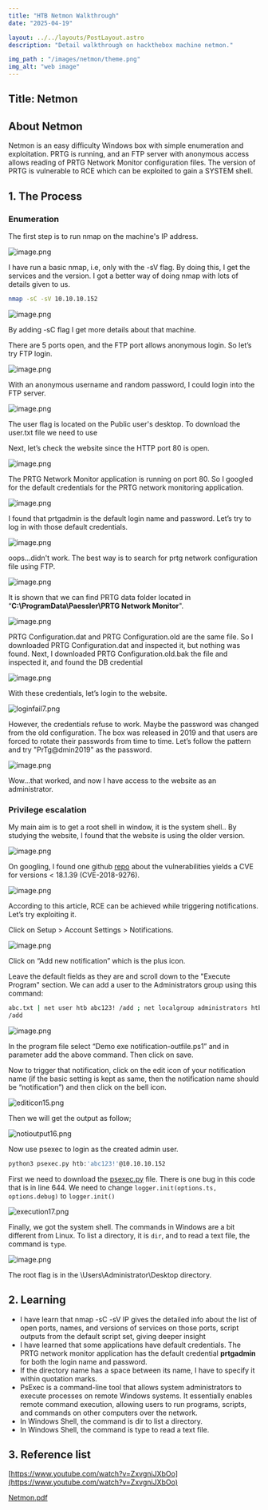 ```yaml
---
title: "HTB Netmon Walkthrough"
date: "2025-04-19"

layout: ../../layouts/PostLayout.astro
description: "Detail walkthrough on hackthebox machine netmon."

img_path : "/images/netmon/theme.png"
img_alt: "web image"
---
```


## Title: Netmon

## About Netmon

Netmon is an easy difficulty Windows box with simple enumeration and exploitation. PRTG is running, and an FTP server with anonymous access allows reading of PRTG Network Monitor configuration files. The version of PRTG is vulnerable to RCE which can be exploited to gain a SYSTEM shell. 

## 1. The Process

### Enumeration

The first step is to run nmap on the machine's IP address.

![image.png](/images/netmon/nmap1.png)

I have run a basic nmap, i.e, only with the -sV flag. By doing this, I get the services and the version. I got a better way of doing nmap with lots of details given to us.

```bash
nmap -sC -sV 10.10.10.152 
```

![image.png](/images/netmon/nmap2.png)

By adding -sC flag I get more details about that machine.

There are 5 ports open, and the FTP port allows anonymous login. So let’s try FTP login.

![image.png](/images/netmon/ftp3.png)

With an anonymous username and random password, I could login into the FTP server.

![image.png](/images/netmon/userflag4.png)

The user flag is located on the Public user's desktop. To download the user.txt file we need to use 

 Next, let’s check the website since the HTTP port 80 is open.

![image.png](/images/netmon/website5.png)

The PRTG Network Monitor application is running on port 80. So I googled for the default credentials for the PRTG network monitoring application.

![image.png](/images/netmon/defalut6.png)

I found that prtgadmin is the default login name and password. Let’s try to log in with those default credentials.

![image.png](/images/netmon/loginfail7.png)

oops…didn't work. The best way is to search for prtg network configuration file using FTP. 

![image.png](/images/netmon/file8.png)

It is shown that we can find PRTG data folder located in “**C:\ProgramData\Paessler\PRTG Network Monitor**". 

![image.png](/images/netmon/programdata9.png)

PRTG Configuration.dat and PRTG Configuration.old are the same file. So I downloaded PRTG Configuration.dat and inspected it, but nothing was found. Next, I downloaded PRTG Configuration.old.bak the file and inspected it, and found the DB credential

![image.png](/images/netmon/db9b.png)

With these credentials, let’s login to the website.

![loginfail7.png](/images/netmon/loginfail7.png)

However, the credentials refuse to work. Maybe the password was changed from the old
configuration. The box was released in 2019 and that users are forced to rotate their passwords from time to time. Let’s follow the pattern and try "PrTg@dmin2019" as the password.

![image.png](/images/netmon/page10.png)

Wow…that worked, and now I have access to the website as an administrator. 

### Privilege escalation

My main aim is to get a root shell in window, it is the system shell.. By studying the website, I found that the website is using the older version.

![image.png](/images/netmon/version11.png)

On googling, I found one github [repo](https://github.com/rapid7/metasploit-framework/blob/master/documentation/modules/exploit/windows/http/prtg_authenticated_rce.md) about the vulnerabilities yields a CVE for versions < 18.1.39 (CVE-2018-9276).

![image.png](/images/netmon/vul12.png)

According to this article,  RCE can be achieved while triggering notifications. Let’s try exploiting it.

Click on Setup > Account Settings > Notifications.

![image.png](/images/netmon/noti13.png)

Click on “Add new notification” which is the plus icon.

Leave the default fields as they are and scroll down to the "Execute Program" section. We can
add a user to the Administrators group using this command:

```bash
abc.txt | net user htb abc123! /add ; net localgroup administrators htb
/add
```

![image.png](/images/netmon/execution14.png)

In the program file select “Demo exe notification-outfile.ps1” and in parameter add the above command. Then click on save.

Now to trigger that notification, click on the edit icon of your notification name (if the basic setting is kept as same, then the notification name should be “notification”) and then click on the bell icon.

![editicon15.png](/images/netmon/editicon15.pngg)

Then we will get the output as follow;

![notioutput16.png](/images/netmon/notioutput16.png)

Now use psexec to login as the created admin user.

```bash
python3 psexec.py htb:'abc123!'@10.10.10.152
```

First we need to download the [psexec.py](https://github.com/fortra/impacket/blob/master/examples/psexec.py) file. There is one bug in this code that is in line 644. We need to change `logger.init(options.ts, options.debug)` to `logger.init()`

![execution17.png](/images/netmon/execution17.png)

Finally, we got the system shell. The commands in Windows are a bit different from Linux. To list a directory, it is `dir`, and to read a text file, the command is `type`.

![image.png](/images/netmon/rootflag.png)

The root flag is in the \Users\Administrator\Desktop directory.

## 2. Learning

- I have learn that nmap -sC -sV IP gives the detailed info about the list of open ports, names, and versions of services on those ports, script outputs from the default script set, giving deeper insight
- I have learned that some applications have default credentials. The PRTG network monitor application has the default credential **prtgadmin** for both the login name and password.
- If the directory name has a space between its name, I have to specify it within quotation marks.
- PsExec is a command-line tool that allows system administrators to execute processes on remote Windows systems. It essentially enables remote command execution, allowing users to run programs, scripts, and commands on other computers over the network.
- In Windows Shell, the command is dir to list a directory.
- In Windows Shell, the command is type to read a text file.

## 3. Reference list

[https://www.youtube.com/watch?v=ZxvgniJXbOo](https://www.youtube.com/watch?v=ZxvgniJXbOo)

[Netmon.pdf](/images/netmon/Netmon.pdf)
